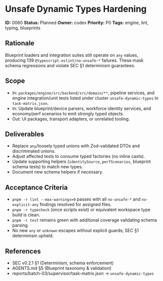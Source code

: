 # Unsafe Dynamic Types Hardening

**ID:** 0060
**Status:** Planned
**Owner:** codex
**Priority:** P0
**Tags:** engine, lint, typing, blueprints

## Rationale
Blueprint loaders and integration suites still operate on `any` values, producing 139 `@typescript-eslint/no-unsafe-*` failures. These mask schema regressions and violate SEC §1 determinism guarantees.

## Scope
- In: `packages/engine/src/backend/src/domain/**`, pipeline services, and engine integration/unit tests listed under cluster `unsafe-dynamic-types` in `task-matrix.json`.
- In: Update blueprint/device parsers, workforce identity services, and economy/perf scenarios to emit strongly typed objects.
- Out: UI packages, transport adapters, or unrelated tooling.

## Deliverables
- Replace `any`/loosely typed unions with Zod-validated DTOs and discriminated unions.
- Adjust affected tests to consume typed factories (no inline casts).
- Update supporting helpers (`identitySource`, `perfScenarios`, blueprint schema tests) to match new types.
- Document new schema helpers if necessary.

## Acceptance Criteria
- `pnpm -r lint --max-warnings=0` passes with all `no-unsafe-*` and `no-explicit-any` findings resolved for assigned files.
- `pnpm -r typecheck` (once scripts exist) or equivalent workspace type build is clean.
- `pnpm -r test` remains green with additional coverage validating schema parsing.
- No new `any` or `unknown` escapes without explicit guards; SEC §1 determinism upheld.

## References
- SEC v0.2.1 §1 (Determinism, schema enforcement)
- AGENTS.md §5 (Blueprint taxonomy & validation)
- reports/batch-03/supervisor/task-matrix.json → `unsafe-dynamic-types`
